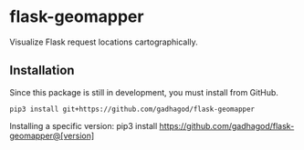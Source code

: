# flask-geomapper
Visualize Flask request locations cartographically.

## Installation
Since this package is still in development, you must install from GitHub.

    pip3 install git+https://github.com/gadhagod/flask-geomapper

Installing a specific version:
    pip3 install https://github.com/gadhagod/flask-geomapper@[version]